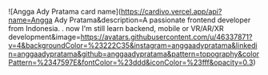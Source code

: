 ![Angga Ady Pratama card name](https://cardivo.vercel.app/api?name=Angga Ady Pratama&description=A passionate frontend developer from Indonesia. . now I'm still learn backend, mobile or VR/AR/XR development&image=https://avatars.githubusercontent.com/u/46337871?v=4&backgroundColor=%23222C35&instagram=anggaadypratama&linkedin=anggaadypratama&github=anggaadypratama&pattern=topography&colorPattern=%2347597E&fontColor=%23ddd&iconColor=%23fff&opacity=0.3)
